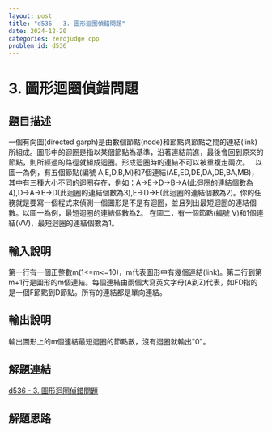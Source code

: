 ```yaml
---
layout: post
title: "d536 - 3. 圖形迴圈偵錯問題"
date: 2024-12-20
categories: zerojudge cpp
problem_id: d536
---
```


# 3. 圖形迴圈偵錯問題

## 題目描述

一個有向圖(directed garph)是由數個節點(node)和節點與節點之間的連結(link)所組成。圖形中的迴圈是指以某個節點為基準，沿著連結前進，最後會回到原來的節點，則所經過的路徑就組成迴圈。形成迴圈時的連結不可以被重複走兩次。
 
以圖一為例，有五個節點(編號 A,E,D,B,M)和7個連結(AE,ED,DE,DA,DB,BA,MB)，其中有三種大小不同的迴圈存在，例如：A→E→D→B→A(此迴圈的連結個數為4),D→A→E→D(此迴圈的連結個數為3),E→D→E(此迴圈的連結個數為2)。你的任務就是要寫一個程式來偵測一個圖形是不是有迴圈，並且列出最短迴圈的連結個數。以圖一為例，最短迴圈的連結個數為2。
在圖二，有一個節點(編號 V)和1個連結(VV)，最短迴圈的連結個數為1。

## 輸入說明

第一行有一個正整數m(1<=m<=10)，m代表圖形中有幾個連結(link)。第二行到第m+1行是圖形的m個連結。每個連結由兩個大寫英文字母(A到Z)代表，如FD指的是一個F節點到D節點。所有的連結都是單向連結。

## 輸出說明

輸出圖形上的m個連結最短迴圈的節點數，沒有迴圈就輸出"0"。

## 解題連結

[d536 - 3. 圖形迴圈偵錯問題](https://zerojudge.tw/ShowProblem?problemid=d536)

## 解題思路


